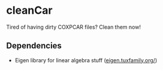 # cleanCar
Tired of having dirty COXPCAR files? Clean them now!

## Dependencies

- Eigen library for linear algebra stuff ([eigen.tuxfamily.org/](https://eigen.tuxfamily.org/index.php?title=Main_Page))
